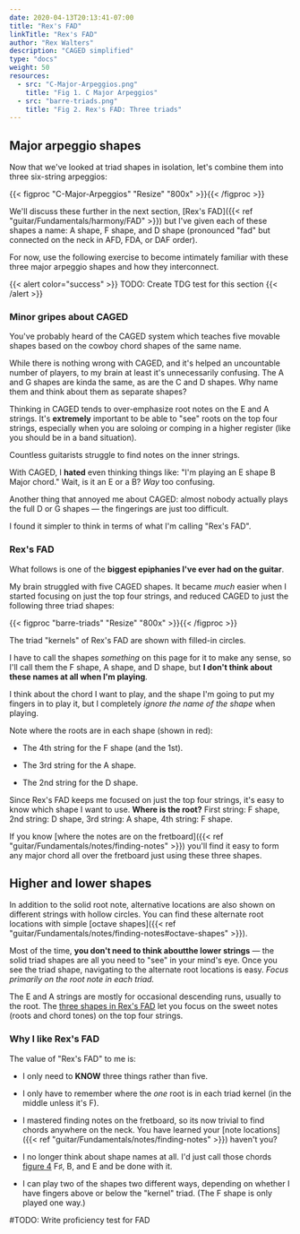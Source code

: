 ```yaml
---
date: 2020-04-13T20:13:41-07:00
title: "Rex's FAD"
linkTitle: "Rex's FAD"
author: "Rex Walters"
description: "CAGED simplified"
type: "docs"
weight: 50
resources:
  - src: "C-Major-Arpeggios.png"
    title: "Fig 1. C Major Arpeggios"
  - src: "barre-triads.png"
    title: "Fig 2. Rex's FAD: Three triads"
---
```


## Major arpeggio shapes

Now that we've looked at triad shapes in isolation, let's combine them into three six-string arpeggios:

{{< figproc "C-Major-Arpeggios" "Resize" "800x" >}}{{< /figproc >}}

We'll discuss these further in the next section, [Rex's FAD]({{< ref "guitar/Fundamentals/harmony/FAD" >}}) but I've given each of these shapes a name: A shape, F shape, and D shape (pronounced "fad" but connected on the neck in AFD, FDA, or DAF order).

For now, use the following exercise to become intimately familiar with these three major arpeggio shapes and how they interconnect.

{{< alert color="success" >}}
TODO: Create TDG test for this section
{{< /alert >}}

### Minor gripes about CAGED

You've probably heard of the CAGED system which teaches five movable shapes based on the cowboy chord shapes of the same name.

While there is nothing wrong with CAGED, and it's helped an uncountable number of players, to my brain at least it's unnecessarily confusing. The A and G shapes are kinda the same, as are the C and D shapes. Why name them and think about them as separate shapes?

Thinking in CAGED tends to over-emphasize root notes on the E and A strings. It's **extremely** important to be able to "see" roots on the top four strings, especially when you are soloing or comping in a higher register (like you should be in a band situation).

Countless guitarists struggle to find notes on the inner strings.

With CAGED, I **hated** even thinking things like: "I'm playing an E shape B Major chord." Wait, is it an E or a B? *Way* too confusing.

Another thing that annoyed me about CAGED: almost nobody actually plays the full D or G shapes &mdash; the fingerings are just too difficult.

I found it simpler to think in terms of what I'm calling "Rex's FAD".

### Rex's FAD

What follows is one of the **biggest epiphanies I've ever had on the guitar**.

My brain struggled with five CAGED shapes. It became *much* easier when I started focusing on just the top four strings, and reduced CAGED to just the following three triad shapes:

{{< figproc "barre-triads" "Resize" "800x" >}}{{< /figproc >}}

The triad "kernels" of Rex's FAD are shown with filled-in circles.

I have to call the shapes *something* on this page for it to make any sense, so I'll call them the F shape, A shape, and D shape, but **I don't think about these names at all when I'm playing**.

I think about the chord I want to play, and the shape I'm going to put my fingers in to play it, but I completely *ignore the name of the shape* when playing.

Note where the roots are in each shape (shown in red):

* The 4th string for the F shape (and the 1st).

* The 3rd string for the A shape.

* The 2nd string for the D shape.

Since Rex's FAD keeps me focused on just the top four strings, it's easy to know which shape I want to use. **Where is the root?** First string: F shape, 2nd string: D shape, 3rd string: A shape, 4th string: F shape.

If you know [where the notes are on the fretboard]({{< ref "guitar/Fundamentals/notes/finding-notes" >}}) you'll find it easy to form any major chord all over the fretboard just using these three shapes.

## Higher and lower shapes

In addition to the solid root note, alternative locations are also shown on different strings with hollow circles. You can find these alternate root locations with simple [octave shapes]({{< ref "guitar/Fundamentals/notes/finding-notes#octave-shapes" >}}).

Most of the time, **you don't need to think aboutthe lower strings** &mdash; the solid triad shapes are all you need to "see" in your mind's eye. Once you see the triad shape, navigating to the alternate root locations is easy. *Focus primarily on the root note in each triad.*

The E and A strings are mostly for occasional descending runs, usually to the root. The [three shapes in Rex's FAD](#barre-triads) let you focus on the sweet notes (roots and chord tones) on the top four strings.

### Why I like Rex's FAD

The value of "Rex's FAD" to me is:

* I only need to **KNOW** three things rather than five.

* I only have to remember where the *one* root is in each triad kernel (in the middle unless it's F).

* I mastered finding notes on the fretboard, so its now trivial to find chords anywhere on the neck. You have learned your [note locations]({{< ref "guitar/Fundamentals/notes/finding-notes" >}}) haven't you?

* I no longer think about shape names at all. I'd just call those chords [figure 4](#barre-triads) F&sharp;, B, and E and be done with it.

* I can play two of the shapes two different ways, depending on whether I have fingers above or below the "kernel" triad. (The F shape is only played one way.)

#TODO: Write proficiency test for FAD
